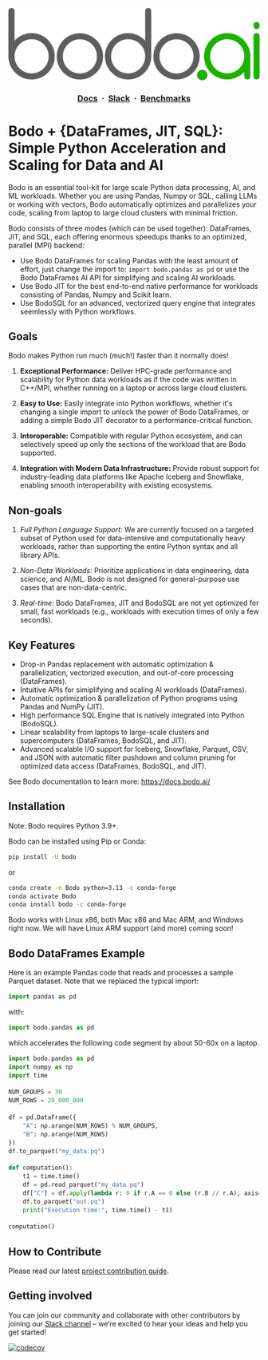 <!--
NOTE: the example in this file is covered by tests in bodo/tests/test_quickstart_docs.py. Any changes to the examples in this file should also update the corresponding unit test.
 -->

![Logo](Assets/bodo.png)

<h3 align="center">
  <a href="https://docs.bodo.ai/latest/" target="_blank"><b>Docs</b></a>
  &nbsp;&#183;&nbsp;
  <a href="https://bodocommunity.slack.com/join/shared_invite/zt-qwdc8fad-6rZ8a1RmkkJ6eOX1X__knA#/shared-invite/email" target="_blank"><b>Slack</b></a>
  &nbsp;&#183;&nbsp;
  <a href="https://www.bodo.ai/benchmarks/" target="_blank"><b>Benchmarks</b></a>
</h3>

# Bodo + {DataFrames, JIT, SQL}: Simple Python Acceleration and Scaling for Data and AI

Bodo is an essential tool-kit for large scale Python data processing, AI, and ML workloads. Whether you are using Pandas, Numpy or SQL, calling LLMs or working with vectors, Bodo automatically optimizes and parallelizes your code, scaling from laptop to large cloud clusters with minimal friction.

<!-- TOOD: add updated graph with Taxi benchmark including bodo dataframes -->

Bodo consists of three modes (which can be used together): DataFrames, JIT, and SQL, each offering enormous speedups thanks to an optimized, parallel (MPI) backend:
- Use Bodo DataFrames for scaling Pandas with the least amount of effort, just change the import to: `import bodo.pandas as pd` or
use the Bodo DataFrames AI API for simplifying and scaling AI workloads.
- Use Bodo JIT for the best end-to-end native performance for workloads consisting of Pandas, Numpy and Scikit learn.
- Use BodoSQL for an advanced, vectorized query engine that integrates seemlessly with Python workflows.

## Goals

Bodo makes Python run much (much!) faster than it normally does!

1. **Exceptional Performance:**
Deliver HPC-grade performance and scalability for Python data workloads as if the code was written in C++/MPI, whether running on a laptop or across large cloud clusters.

2. **Easy to Use:**
Easily integrate into Python workflows, whether it's changing a single import to unlock the power of Bodo DataFrames,
or adding a simple Bodo JIT decorator to a performance-critical function.

3. **Interoperable:**
Compatible with regular Python ecosystem, and can selectively speed up only the sections of the workload that are Bodo supported.

4. **Integration with Modern Data Infrastructure:**
Provide robust support for industry-leading data platforms like Apache Iceberg and Snowflake, enabling smooth interoperability with existing ecosystems.


## Non-goals

1. *Full Python Language Support:*
We are currently focused on a targeted subset of Python used for data-intensive and computationally heavy workloads, rather than supporting the entire Python syntax and all library APIs.

2. *Non-Data Workloads:*
Prioritize applications in data engineering, data science, and AI/ML. Bodo is not designed for general-purpose use cases that are non-data-centric.

3. *Real-time:*
Bodo DataFrames, JIT and BodoSQL are not yet optimized for small, fast workloads (e.g., workloads with execution times of only a few seconds).


## Key Features

- Drop-in Pandas replacement with automatic optimization & parallelization, vectorized execution, and out-of-core processing (DataFrames).
- Intuitive APIs for simiplifying and scaling AI workloads (DataFrames).
- Automatic optimization & parallelization of Python programs using Pandas and NumPy (JIT).
- High performance SQL Engine that is natively integrated into Python (BodoSQL).
- Linear scalability from laptops to large-scale clusters and supercomputers (DataFrames, BodoSQL, and JIT).
- Advanced scalable I/O support for Iceberg, Snowflake, Parquet, CSV, and JSON with automatic filter pushdown and column pruning for optimized data access (DataFrames, BodoSQL, and JIT).

See Bodo documentation to learn more: https://docs.bodo.ai/


## Installation

Note: Bodo requires Python 3.9+.

Bodo can be installed using Pip or Conda:

```bash
pip install -U bodo
```

or

```bash
conda create -n Bodo python=3.13 -c conda-forge
conda activate Bodo
conda install bodo -c conda-forge
```

Bodo works with Linux x86, both Mac x86 and Mac ARM, and Windows right now. We will have Linux ARM support (and more) coming soon!

## Bodo DataFrames Example

Here is an example Pandas code that reads and processes a sample Parquet dataset.
Note that we replaced the typical import:
```python
import pandas as pd
```
with:
```python
import bodo.pandas as pd
```
which accelerates the following code segment by about 50-60x on a laptop.

```python
import bodo.pandas as pd
import numpy as np
import time

NUM_GROUPS = 30
NUM_ROWS = 20_000_000

df = pd.DataFrame({
    "A": np.arange(NUM_ROWS) % NUM_GROUPS,
    "B": np.arange(NUM_ROWS)
})
df.to_parquet("my_data.pq")

def computation():
    t1 = time.time()
    df = pd.read_parquet("my_data.pq")
    df["C"] = df.apply(lambda r: 0 if r.A == 0 else (r.B // r.A), axis=1)
    df.to_parquet("out.pq")
    print("Execution time:", time.time() - t1)

computation()
```

## How to Contribute

Please read our latest [project contribution guide](CONTRIBUTING.md).

## Getting involved

You can join our community and collaborate with other contributors by joining our [Slack channel](https://bodocommunity.slack.com/join/shared_invite/zt-qwdc8fad-6rZ8a1RmkkJ6eOX1X__knA#/shared-invite/email) – we’re excited to hear your ideas and help you get started!

[![codecov](https://codecov.io/github/bodo-ai/Bodo/graph/badge.svg?token=zYHQy0R9ck)](https://codecov.io/github/bodo-ai/Bodo)